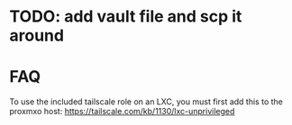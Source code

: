 # TODO: add vault file and scp it around

# FAQ

To use the included tailscale role on an LXC, you must first add this to the proxmxo host: https://tailscale.com/kb/1130/lxc-unprivileged
